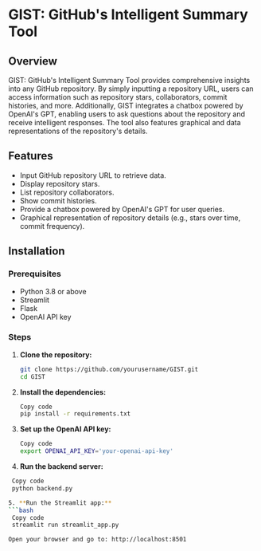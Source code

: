 # GIST: GitHub's Intelligent Summary Tool

## Overview

GIST: GitHub's Intelligent Summary Tool provides comprehensive insights into any GitHub repository. By simply inputting a repository URL, users can access information such as repository stars, collaborators, commit histories, and more. Additionally, GIST integrates a chatbox powered by OpenAI's GPT, enabling users to ask questions about the repository and receive intelligent responses. The tool also features graphical and data representations of the repository's details.

## Features

- Input GitHub repository URL to retrieve data.
- Display repository stars.
- List repository collaborators.
- Show commit histories.
- Provide a chatbox powered by OpenAI's GPT for user queries.
- Graphical representation of repository details (e.g., stars over time, commit frequency).


## Installation

### Prerequisites
- Python 3.8 or above
- Streamlit
- Flask
- OpenAI API key

### Steps

1. **Clone the repository:**
   ```bash
   git clone https://github.com/yourusername/GIST.git
   cd GIST
   
   
2. **Install the dependencies:**
   ```bash
   Copy code
   pip install -r requirements.txt
   
3. **Set up the OpenAI API key:**

   ```bash
   Copy code
   export OPENAI_API_KEY='your-openai-api-key'

4. **Run the backend server:**
  ```bash
   Copy code
   python backend.py

5. **Run the Streamlit app:**
  ```bash
   Copy code
   streamlit run streamlit_app.py

Open your browser and go to: http://localhost:8501
